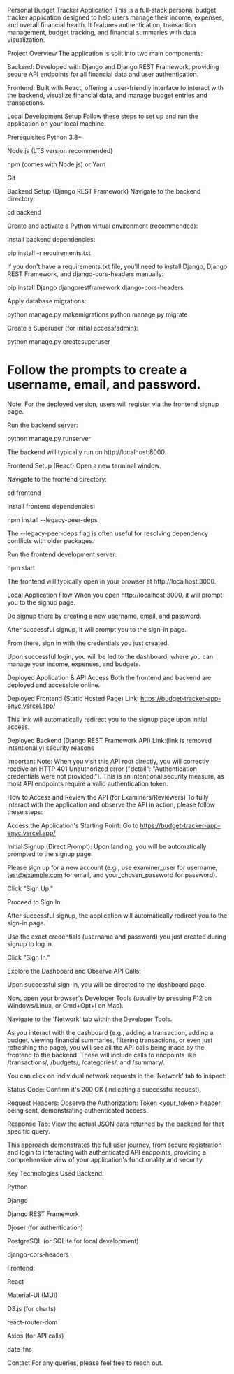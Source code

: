 Personal Budget Tracker Application
This is a full-stack personal budget tracker application designed to help users manage their income, expenses, and overall financial health. It features authentication, transaction management, budget tracking, and financial summaries with data visualization.

Project Overview
The application is split into two main components:

Backend: Developed with Django and Django REST Framework, providing secure API endpoints for all financial data and user authentication.

Frontend: Built with React, offering a user-friendly interface to interact with the backend, visualize financial data, and manage budget entries and transactions.

Local Development Setup
Follow these steps to set up and run the application on your local machine.

Prerequisites
Python 3.8+

Node.js (LTS version recommended)

npm (comes with Node.js) or Yarn

Git

Backend Setup (Django REST Framework)
Navigate to the backend directory:

cd backend

Create and activate a Python virtual environment (recommended):



Install backend dependencies:

pip install -r requirements.txt 

If you don't have a requirements.txt file, you'll need to install Django, Django REST Framework, and django-cors-headers manually:

pip install Django djangorestframework django-cors-headers

Apply database migrations:

python manage.py makemigrations
python manage.py migrate

Create a Superuser (for initial access/admin):

python manage.py createsuperuser
# Follow the prompts to create a username, email, and password.

Note: For the deployed version, users will register via the frontend signup page.

Run the backend server:

python manage.py runserver

The backend will typically run on http://localhost:8000.

Frontend Setup (React)
Open a new terminal window.

Navigate to the frontend directory:

cd frontend

Install frontend dependencies:

npm install --legacy-peer-deps

The --legacy-peer-deps flag is often useful for resolving dependency conflicts with older packages.

Run the frontend development server:

npm start

The frontend will typically open in your browser at http://localhost:3000.

Local Application Flow
When you open http://localhost:3000, it will prompt you to the signup page.

Do signup there by creating a new username, email, and password.

After successful signup, it will prompt you to the sign-in page.

From there, sign in with the credentials you just created.

Upon successful login, you will be led to the dashboard, where you can manage your income, expenses, and budgets.

Deployed Application & API Access
Both the frontend and backend are deployed and accessible online.

Deployed Frontend (Static Hosted Page)
Link: https://budget-tracker-app-enyc.vercel.app/

This link will automatically redirect you to the signup page upon initial access.

Deployed Backend (Django REST Framework API)
Link:(link is removed intentionally) security reasons

Important Note: When you visit this API root directly, you will correctly receive an HTTP 401 Unauthorized error ("detail": "Authentication credentials were not provided."). This is an intentional security measure, as most API endpoints require a valid authentication token.

How to Access and Review the API (for Examiners/Reviewers)
To fully interact with the application and observe the API in action, please follow these steps:

Access the Application's Starting Point:
Go to https://budget-tracker-app-enyc.vercel.app/

Initial Signup (Direct Prompt):
Upon landing, you will be automatically prompted to the signup page.

Please sign up for a new account (e.g., use examiner_user for username, test@example.com for email, and your_chosen_password for password).

Click "Sign Up."

Proceed to Sign In:

After successful signup, the application will automatically redirect you to the sign-in page.

Use the exact credentials (username and password) you just created during signup to log in.

Click "Sign In."

Explore the Dashboard and Observe API Calls:

Upon successful sign-in, you will be directed to the dashboard page.

Now, open your browser's Developer Tools (usually by pressing F12 on Windows/Linux, or Cmd+Opt+I on Mac).

Navigate to the 'Network' tab within the Developer Tools.

As you interact with the dashboard (e.g., adding a transaction, adding a budget, viewing financial summaries, filtering transactions, or even just refreshing the page), you will see all the API calls being made by the frontend to the backend. These will include calls to endpoints like /transactions/, /budgets/, /categories/, and /summary/.

You can click on individual network requests in the 'Network' tab to inspect:

Status Code: Confirm it's 200 OK (indicating a successful request).

Request Headers: Observe the Authorization: Token <your_token> header being sent, demonstrating authenticated access.

Response Tab: View the actual JSON data returned by the backend for that specific query.

This approach demonstrates the full user journey, from secure registration and login to interacting with authenticated API endpoints, providing a comprehensive view of your application's functionality and security.

Key Technologies Used
Backend:

Python

Django

Django REST Framework

Djoser (for authentication)

PostgreSQL (or SQLite for local development)

django-cors-headers

Frontend:

React

Material-UI (MUI)

D3.js (for charts)

react-router-dom

Axios (for API calls)

date-fns

Contact
For any queries, please feel free to reach out.

